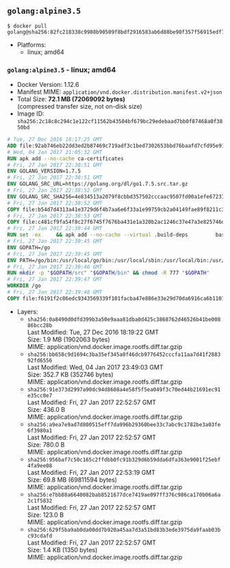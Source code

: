 ## `golang:alpine3.5`

```console
$ docker pull golang@sha256:82fc218338c9988b90509f8bdf2916583ab6d88be90f357f56915edf77661f02
```

-	Platforms:
	-	linux; amd64

### `golang:alpine3.5` - linux; amd64

-	Docker Version: 1.12.6
-	Manifest MIME: `application/vnd.docker.distribution.manifest.v2+json`
-	Total Size: **72.1 MB (72069092 bytes)**  
	(compressed transfer size, not on-disk size)
-	Image ID: `sha256:2c18c8c294c1e122cf11562b43504bf679bc29edebaad7bb0f87468a0f3850bd`

```dockerfile
# Tue, 27 Dec 2016 18:17:25 GMT
ADD file:92ab746eb22dd3ed2b87469c719adf3c1bed7302653bbd76baafd7cfd95e911e in / 
# Wed, 04 Jan 2017 21:05:32 GMT
RUN apk add --no-cache ca-certificates
# Fri, 27 Jan 2017 22:38:51 GMT
ENV GOLANG_VERSION=1.7.5
# Fri, 27 Jan 2017 22:38:51 GMT
ENV GOLANG_SRC_URL=https://golang.org/dl/go1.7.5.src.tar.gz
# Fri, 27 Jan 2017 22:38:52 GMT
ENV GOLANG_SRC_SHA256=4e834513a2079f8cbbd357502cccaac9507fd00a1efe672375798858ff291815
# Fri, 27 Jan 2017 22:38:52 GMT
COPY file:b54d7d4313a41e3729d6f4b7aa6e6f33a1e99759cb2a04149fae89f8211c3a65 in / 
# Fri, 27 Jan 2017 22:38:53 GMT
COPY file:c481cf9fa54f8c27f6745f7676ba431e1a320b2ac1246c37e47a3e825746d8e6 in / 
# Fri, 27 Jan 2017 22:39:44 GMT
RUN set -ex 	&& apk add --no-cache --virtual .build-deps 		bash 		gcc 		musl-dev 		openssl 		go 		&& export GOROOT_BOOTSTRAP="$(go env GOROOT)" 		&& wget -q "$GOLANG_SRC_URL" -O golang.tar.gz 	&& echo "$GOLANG_SRC_SHA256  golang.tar.gz" | sha256sum -c - 	&& tar -C /usr/local -xzf golang.tar.gz 	&& rm golang.tar.gz 	&& cd /usr/local/go/src 	&& patch -p2 -i /no-pic.patch 	&& patch -p2 -i /17847.patch 	&& ./make.bash 		&& rm -rf /*.patch 	&& apk del .build-deps
# Fri, 27 Jan 2017 22:39:45 GMT
ENV GOPATH=/go
# Fri, 27 Jan 2017 22:39:45 GMT
ENV PATH=/go/bin:/usr/local/go/bin:/usr/local/sbin:/usr/local/bin:/usr/sbin:/usr/bin:/sbin:/bin
# Fri, 27 Jan 2017 22:39:46 GMT
RUN mkdir -p "$GOPATH/src" "$GOPATH/bin" && chmod -R 777 "$GOPATH"
# Fri, 27 Jan 2017 22:39:47 GMT
WORKDIR /go
# Fri, 27 Jan 2017 22:39:48 GMT
COPY file:f6191f2c86edc9343569339f101facba47e886e33e29d70da6916ca6b1101a53 in /usr/local/bin/ 
```

-	Layers:
	-	`sha256:0a8490d0dfd399b3a50e9aaa81dba0d425c3868762d46526b41be00886bcc28b`  
		Last Modified: Tue, 27 Dec 2016 18:19:22 GMT  
		Size: 1.9 MB (1902063 bytes)  
		MIME: application/vnd.docker.image.rootfs.diff.tar.gzip
	-	`sha256:bb658c9d1694c3ba35ef345a0f46dcb9776452cccfa11aa7d41f288392fd6556`  
		Last Modified: Wed, 04 Jan 2017 23:49:03 GMT  
		Size: 352.7 KB (352746 bytes)  
		MIME: application/vnd.docker.image.rootfs.diff.tar.gzip
	-	`sha256:91e373d2997a90dc94d8608a4e58f5f5ea049f3c70ed44b21691ec91e35cc0e7`  
		Last Modified: Fri, 27 Jan 2017 22:52:57 GMT  
		Size: 436.0 B  
		MIME: application/vnd.docker.image.rootfs.diff.tar.gzip
	-	`sha256:a9ea7e9ad7d800515eff7da996b29360bee33c7abc9c1782be3a03fe6f3980a1`  
		Last Modified: Fri, 27 Jan 2017 22:52:57 GMT  
		Size: 780.0 B  
		MIME: application/vnd.docker.image.rootfs.diff.tar.gzip
	-	`sha256:956baf7c50c165c2ffdbb0fc91b329d6b59dda6dfa363e9001f25ebf4fa9ee08`  
		Last Modified: Fri, 27 Jan 2017 22:53:19 GMT  
		Size: 69.8 MB (69811594 bytes)  
		MIME: application/vnd.docker.image.rootfs.diff.tar.gzip
	-	`sha256:e7bb88a6640082bab8521677dce7419ae097ff376c986ca170b06a6a2c1f5832`  
		Last Modified: Fri, 27 Jan 2017 22:52:57 GMT  
		Size: 123.0 B  
		MIME: application/vnd.docker.image.rootfs.diff.tar.gzip
	-	`sha256:629f5ba9ab0da00dd7b920a45aa7d3a51bd83b3ede3975da9faab03bc93cdafd`  
		Last Modified: Fri, 27 Jan 2017 22:52:57 GMT  
		Size: 1.4 KB (1350 bytes)  
		MIME: application/vnd.docker.image.rootfs.diff.tar.gzip
